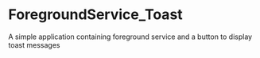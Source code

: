 # ForegroundService_Toast
 A simple application containing foreground service and a button to display toast messages
